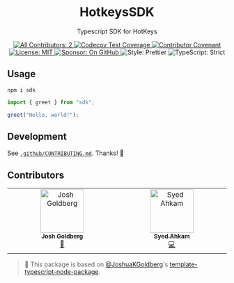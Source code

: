 <h1 align="center">HotkeysSDK</h1>

<p align="center">Typescript SDK for HotKeys</p>

<p align="center">
	<a href="#contributors" target="_blank">
<!-- prettier-ignore-start -->
<!-- ALL-CONTRIBUTORS-BADGE:START - Do not remove or modify this section -->
<img alt="All Contributors: 2" src="https://img.shields.io/badge/all_contributors-2-21bb42.svg" />
<!-- ALL-CONTRIBUTORS-BADGE:END -->
<!-- prettier-ignore-end -->
	</a>
	<a href="https://codecov.io/gh/HotKeysInc/sdk" target="_blank">
		<img alt="Codecov Test Coverage" src="https://codecov.io/gh/HotKeysInc/sdk/branch/main/graph/badge.svg?token=eVIFY4MhfQ"/>
	</a>
	<a href="https://github.com/HotKeysInc/sdk/blob/main/.github/CODE_OF_CONDUCT.md" target="_blank">
		<img alt="Contributor Covenant" src="https://img.shields.io/badge/code_of_conduct-enforced-21bb42" />
	</a>
	<a href="https://github.com/HotKeysInc/sdk/blob/main/LICENSE.md" target="_blank">
	    <img alt="License: MIT" src="https://img.shields.io/github/license/HotKeysInc/sdk?color=21bb42">
    </a>
	<a href="https://github.com/sponsors/HotKeysInc" target="_blank">
    	<img alt="Sponsor: On GitHub" src="https://img.shields.io/badge/sponsor-on_github-21bb42.svg" />
    </a>
	<img alt="Style: Prettier" src="https://img.shields.io/badge/style-prettier-21bb42.svg" />
    <img alt="TypeScript: Strict" src="https://img.shields.io/badge/typescript-strict-21bb42.svg" />
</p>

## Usage

```shell
npm i sdk
```

```ts
import { greet } from "sdk";

greet("Hello, world!");
```

## Development

See [`.github/CONTRIBUTING.md`](./.github/CONTRIBUTING.md).
Thanks! 💖

## Contributors

<!-- spellchecker: disable -->
<!-- ALL-CONTRIBUTORS-LIST:START - Do not remove or modify this section -->
<!-- prettier-ignore-start -->
<!-- markdownlint-disable -->
<table>
  <tbody>
    <tr>
      <td align="center" valign="top" width="14.28%"><a href="http://www.joshuakgoldberg.com"><img src="https://avatars.githubusercontent.com/u/3335181?v=4?s=100" width="100px;" alt="Josh Goldberg"/><br /><sub><b>Josh Goldberg</b></sub></a><br /><a href="#tool-JoshuaKGoldberg" title="Tools">🔧</a></td>
      <td align="center" valign="top" width="14.28%"><a href="https://github.com/SyedAhkam"><img src="https://avatars.githubusercontent.com/u/52673095?v=4?s=100" width="100px;" alt="Syed Ahkam"/><br /><sub><b>Syed Ahkam</b></sub></a><br /><a href="https://github.com/HotKeysInc/hotkeys-sdk/commits?author=SyedAhkam" title="Code">💻</a></td>
    </tr>
  </tbody>
</table>

<!-- markdownlint-restore -->
<!-- prettier-ignore-end -->

<!-- ALL-CONTRIBUTORS-LIST:END -->
<!-- spellchecker: enable -->

<!-- You can remove this notice if you don't want it 🙂 no worries! -->

> 💙 This package is based on [@JoshuaKGoldberg](https://github.com/JoshuaKGoldberg)'s [template-typescript-node-package](https://github.com/JoshuaKGoldberg/template-typescript-node-package).
